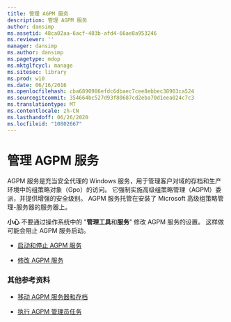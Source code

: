 ```yaml
---
title: 管理 AGPM 服务
description: 管理 AGPM 服务
author: dansimp
ms.assetid: 48ca02aa-6acf-403b-afd4-66ae8a953246
ms.reviewer: ''
manager: dansimp
ms.author: dansimp
ms.pagetype: mdop
ms.mktglfcycl: manage
ms.sitesec: library
ms.prod: w10
ms.date: 06/16/2016
ms.openlocfilehash: cba6890986efdc6dbaec7cee8ebbec38903ca524
ms.sourcegitcommit: 354664bc527d93f80687cd2eba70d1eea024c7c3
ms.translationtype: MT
ms.contentlocale: zh-CN
ms.lasthandoff: 06/26/2020
ms.locfileid: "10802667"
---
```

# 管理 AGPM 服务


AGPM 服务是充当安全代理的 Windows 服务，用于管理客户对域的存档和生产环境中的组策略对象（Gpo）的访问。 它强制实施高级组策略管理（AGPM）委派，并提供增强的安全级别。 AGPM 服务托管在安装了 Microsoft 高级组策略管理-服务器的服务器上。

**小心** 不要通过操作系统中的 "**管理工具**和**服务**" 修改 AGPM 服务的设置。 这样做可能会阻止 AGPM 服务启动。

 

-   [启动和停止 AGPM 服务](start-and-stop-the-agpm-service-agpm40.md)

-   [修改 AGPM 服务](modify-the-agpm-service-agpm40.md)

### 其他参考资料

-   [移动 AGPM 服务器和存档](move-the-agpm-server-and-the-archive-agpm40.md)

-   [执行 AGPM 管理员任务](performing-agpm-administrator-tasks-agpm40.md)

 

 





